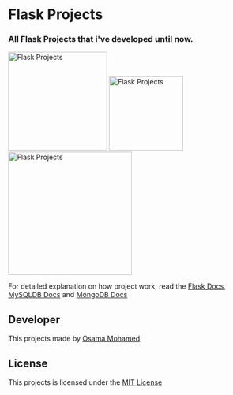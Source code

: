 # Flask Projects
### All Flask Projects that i've developed until now.

[<img src="https://flask.palletsprojects.com/en/3.0.x/_images/flask-horizontal.png" width="200" title="Flask Projects" >](https://github.com/osama-mohamed/flask_projects)
[<img src="https://www.mysql.com/common/logos/logo-mysql-170x115.png" width="150" title="Flask Projects" >](https://github.com/osama-mohamed/flask_projects)
[<img src="https://webassets.mongodb.com/_com_assets/cms/mongodb-logo-rgb-j6w271g1xn.jpg" width="250" title="Flask Projects" >](https://github.com/osama-mohamed/flask_projects)

For detailed explanation on how project work, read the [Flask Docs](http://flask.pocoo.org/docs/0.12/), [MySQLDB Docs](https://dev.mysql.com/doc/) and [MongoDB Docs](https://docs.mongodb.com/)

## Developer
This projects made by [Osama Mohamed](https://www.linkedin.com/in/osama-mohamed-ms/)

## License
This projects is licensed under the [MIT License](https://opensource.org/licenses/MIT)
